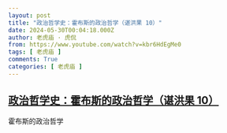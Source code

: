 ```yaml
---
layout: post
title: "政治哲学史：霍布斯的政治哲学（谌洪果 10）"
date: 2024-05-30T00:04:18.000Z
author: 老虎庙 · 虎侃
from: https://www.youtube.com/watch?v=kbr6HdEgMe0
tags: [ 老虎庙 ]
comments: True
categories: [ 老虎庙 ]
---
```

<!--1717027458000-->
[政治哲学史：霍布斯的政治哲学（谌洪果 10）](https://www.youtube.com/watch?v=kbr6HdEgMe0)
------

<div>
霍布斯的政治哲学
</div>
